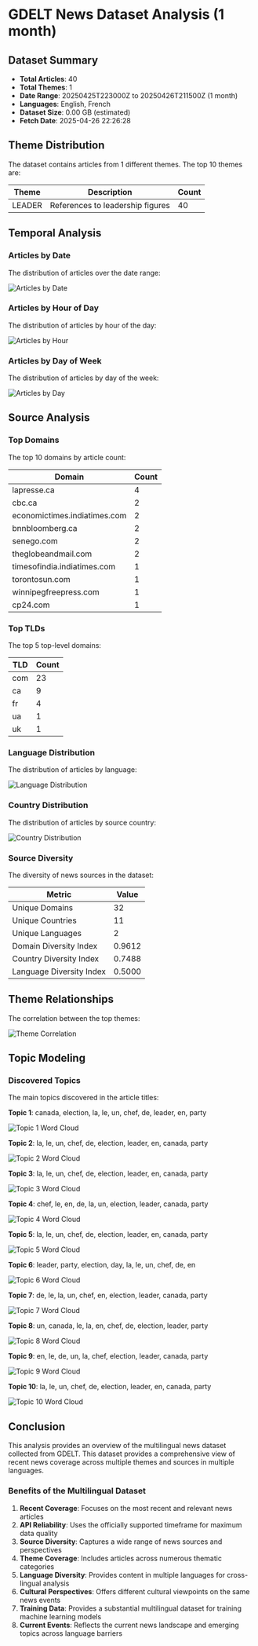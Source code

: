 # GDELT News Dataset Analysis (1 month)

## Dataset Summary

- **Total Articles**: 40
- **Total Themes**: 1
- **Date Range**: 20250425T223000Z to 20250426T211500Z (1 month)
- **Languages**: English, French
- **Dataset Size**: 0.00 GB (estimated)
- **Fetch Date**: 2025-04-26 22:26:28

## Theme Distribution

The dataset contains articles from 1 different themes. The top 10 themes are:

| Theme | Description | Count |
|-------|-------------|-------|
| LEADER | References to leadership figures | 40 |

## Temporal Analysis

### Articles by Date

The distribution of articles over the date range:

![Articles by Date](articles_by_date.png)

### Articles by Hour of Day

The distribution of articles by hour of the day:

![Articles by Hour](articles_by_hour.png)

### Articles by Day of Week

The distribution of articles by day of the week:

![Articles by Day](articles_by_day.png)

## Source Analysis

### Top Domains

The top 10 domains by article count:

| Domain | Count |
|--------|-------|
| lapresse.ca | 4 |
| cbc.ca | 2 |
| economictimes.indiatimes.com | 2 |
| bnnbloomberg.ca | 2 |
| senego.com | 2 |
| theglobeandmail.com | 2 |
| timesofindia.indiatimes.com | 1 |
| torontosun.com | 1 |
| winnipegfreepress.com | 1 |
| cp24.com | 1 |

### Top TLDs

The top 5 top-level domains:

| TLD | Count |
|-----|-------|
| com | 23 |
| ca | 9 |
| fr | 4 |
| ua | 1 |
| uk | 1 |

### Language Distribution

The distribution of articles by language:

![Language Distribution](language_distribution.png)

### Country Distribution

The distribution of articles by source country:

![Country Distribution](country_distribution.png)

### Source Diversity

The diversity of news sources in the dataset:

| Metric | Value |
|--------|-------|
| Unique Domains | 32 |
| Unique Countries | 11 |
| Unique Languages | 2 |
| Domain Diversity Index | 0.9612 |
| Country Diversity Index | 0.7488 |
| Language Diversity Index | 0.5000 |

## Theme Relationships

The correlation between the top themes:

![Theme Correlation](theme_correlation.png)

## Topic Modeling

### Discovered Topics

The main topics discovered in the article titles:

**Topic 1**: canada, election, la, le, un, chef, de, leader, en, party

![Topic 1 Word Cloud](topic_1_wordcloud.png)

**Topic 2**: la, le, un, chef, de, election, leader, en, canada, party

![Topic 2 Word Cloud](topic_2_wordcloud.png)

**Topic 3**: la, le, un, chef, de, election, leader, en, canada, party

![Topic 3 Word Cloud](topic_3_wordcloud.png)

**Topic 4**: chef, le, en, de, la, un, election, leader, canada, party

![Topic 4 Word Cloud](topic_4_wordcloud.png)

**Topic 5**: la, le, un, chef, de, election, leader, en, canada, party

![Topic 5 Word Cloud](topic_5_wordcloud.png)

**Topic 6**: leader, party, election, day, la, le, un, chef, de, en

![Topic 6 Word Cloud](topic_6_wordcloud.png)

**Topic 7**: de, le, la, un, chef, en, election, leader, canada, party

![Topic 7 Word Cloud](topic_7_wordcloud.png)

**Topic 8**: un, canada, le, la, en, chef, de, election, leader, party

![Topic 8 Word Cloud](topic_8_wordcloud.png)

**Topic 9**: en, le, de, un, la, chef, election, leader, canada, party

![Topic 9 Word Cloud](topic_9_wordcloud.png)

**Topic 10**: la, le, un, chef, de, election, leader, en, canada, party

![Topic 10 Word Cloud](topic_10_wordcloud.png)


## Conclusion

This analysis provides an overview of the multilingual news dataset collected from GDELT. This dataset provides a comprehensive view of recent news coverage across multiple themes and sources in multiple languages.

### Benefits of the Multilingual Dataset

1. **Recent Coverage**: Focuses on the most recent and relevant news articles
2. **API Reliability**: Uses the officially supported timeframe for maximum data quality
3. **Source Diversity**: Captures a wide range of news sources and perspectives
4. **Theme Coverage**: Includes articles across numerous thematic categories
5. **Language Diversity**: Provides content in multiple languages for cross-lingual analysis
6. **Cultural Perspectives**: Offers different cultural viewpoints on the same news events
7. **Training Data**: Provides a substantial multilingual dataset for training machine learning models
8. **Current Events**: Reflects the current news landscape and emerging topics across language barriers

